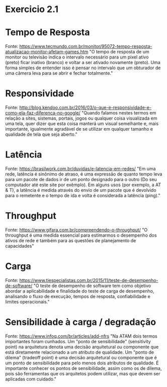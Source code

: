 # Exercicio 2.1

# Tempo de Resposta
Fonte: https://www.tecmundo.com.br/monitor/95072-tempo-resposta-atualizacao-monitor-afetam-games.htm
"O tempo de resposta de um monitor ou televisão indica o intervalo necessário para um pixel ativo (preto) 
ficar inativo (branco) e voltar a ser ativado novamente (preto). Uma forma simples de entender isso é pensar no
intervalo que um obturador de uma câmera leva para se abrir e fechar totalmente."

# Responsividade
Fonte: http://blog.kendoo.com.br/2016/03/o-que-e-responsividade-e-como-ela-faz-diferenca-no-google/
"Quando falamos nestes termos em relação a sites, sistemas, portais, jogos ou qualquer coisa visualizada em
uma tela, quer dizer que esta coisa manterá um visual semelhante e, mais importante, igualmente agradável de se utilizar
em qualquer tamanho e qualidade de tela que seja aberto."

# Latência
Fonte: https://brasilwork.com.br/duvidas/e-latencia-em-redes/
"Em uma rede, latência é sinônimo de atraso, é uma expressão de quanto tempo leva para um pacote de dados  ir de um
ponto designado para o outro (Do seu computador até este site por exêmplo). Em alguns usos (por exemplo, a AT & T), a latência
é medida através do envio de um pacote que é devolvido para o remetente e o tempo de ida e volta é considerada a latência (ping)."

# Throughput
Fonte: https://www.gifara.com.br/compreendendo-o-throughput/
"O throughput é uma medida essencial para estimarmos o desempenho dos ativos de rede e também para as questões de
planejamento de capacidades"

# Carga
Fonte: https://www.tiespecialistas.com.br/2015/11/teste-de-desempenho-de-software/
"O teste de desempenho de software tem como objetivo abordar a aplicabilidade e finalidade do teste de carga de
desempenho, analisando o fluxo de execução, tempos de resposta, confiabilidade e limites operacionais."

# Sensibilidade à carga / degradação
Fonte: https://www.infoq.com/br/articles/add-nfrs
"Na ATAM dois termos importantes foram cunhados. Um "ponto de sensibilidade" (sensitivity point) na arquitetura denota
uma decisão arquitetural ou componente que está diretamente relacionado a um atributo de qualidade. Um "ponto de dilema" (tradeoff
point) é uma decisão arquitetural ou componente que é um ponto de sensibilidade para pelo menos dois atributos de qualidade. É
importante conhecer os pontos de sensibilidade, assim como os de dilema, pois são ferramentas que os arquitetos podem utilizar,
mas que devem ser aplicadas com cuidado."

